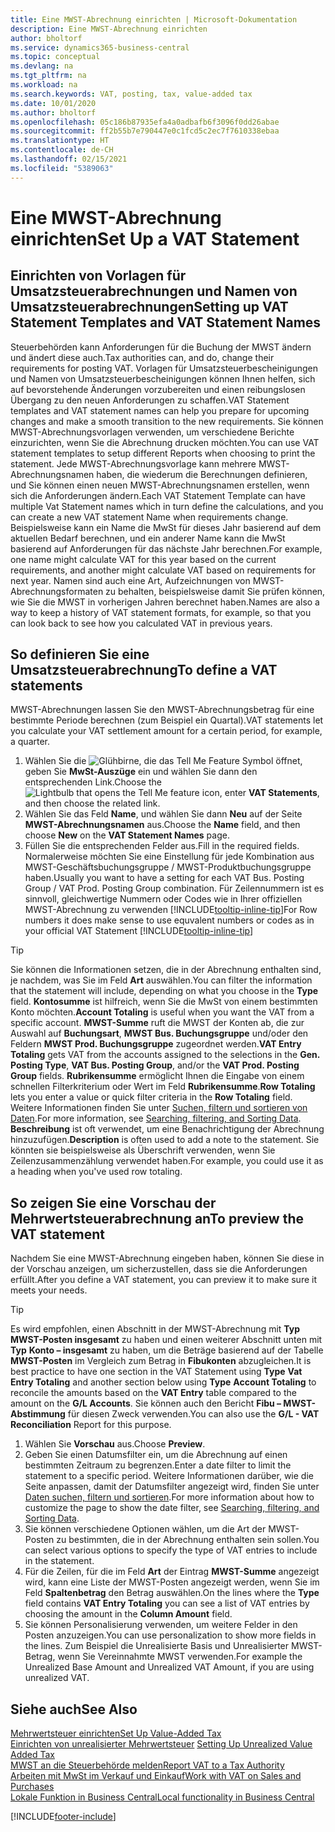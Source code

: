 ```yaml
---
title: Eine MWST-Abrechnung einrichten | Microsoft-Dokumentation
description: Eine MWST-Abrechnung einrichten
author: bholtorf
ms.service: dynamics365-business-central
ms.topic: conceptual
ms.devlang: na
ms.tgt_pltfrm: na
ms.workload: na
ms.search.keywords: VAT, posting, tax, value-added tax
ms.date: 10/01/2020
ms.author: bholtorf
ms.openlocfilehash: 05c186b87935efa4a0adbafb6f3096f0dd26abae
ms.sourcegitcommit: ff2b55b7e790447e0c1fcd5c2ec7f7610338ebaa
ms.translationtype: HT
ms.contentlocale: de-CH
ms.lasthandoff: 02/15/2021
ms.locfileid: "5389063"
---
```

# <a name="set-up-a-vat-statement"></a><span data-ttu-id="3e06e-103">Eine MWST-Abrechnung einrichten</span><span class="sxs-lookup"><span data-stu-id="3e06e-103">Set Up a VAT Statement</span></span>

## <a name="setting-up-vat-statement-templates-and-vat-statement-names"></a><span data-ttu-id="3e06e-104">Einrichten von Vorlagen für Umsatzsteuerabrechnungen und Namen von Umsatzsteuerabrechnungen</span><span class="sxs-lookup"><span data-stu-id="3e06e-104">Setting up VAT Statement Templates and VAT Statement Names</span></span>
<span data-ttu-id="3e06e-105">Steuerbehörden kann Anforderungen für die Buchung der MWST ändern und ändert diese auch.</span><span class="sxs-lookup"><span data-stu-id="3e06e-105">Tax authorities can, and do, change their requirements for posting VAT.</span></span> <span data-ttu-id="3e06e-106">Vorlagen für Umsatzsteuerbescheinigungen und Namen von Umsatzsteuerbescheinigungen können Ihnen helfen, sich auf bevorstehende Änderungen vorzubereiten und einen reibungslosen Übergang zu den neuen Anforderungen zu schaffen.</span><span class="sxs-lookup"><span data-stu-id="3e06e-106">VAT Statement templates and VAT statement names can help you prepare for upcoming changes and make a smooth transition to the new requirements.</span></span> <span data-ttu-id="3e06e-107">Sie können MWST-Abrechnungsvorlagen verwenden, um verschiedene Berichte einzurichten, wenn Sie die Abrechnung drucken möchten.</span><span class="sxs-lookup"><span data-stu-id="3e06e-107">You can use VAT statement templates to setup different Reports when choosing to print the statement.</span></span> <span data-ttu-id="3e06e-108">Jede MWST-Abrechnungsvorlage kann mehrere MWST-Abrechnungsnamen haben, die wiederum die Berechnungen definieren, und Sie können einen neuen MWST-Abrechnungsnamen erstellen, wenn sich die Anforderungen ändern.</span><span class="sxs-lookup"><span data-stu-id="3e06e-108">Each VAT Statement Template can have multiple Vat Statement names which in turn define the calculations, and you can create a new VAT statement Name when requirements change.</span></span> <span data-ttu-id="3e06e-109">Beispielsweise kann ein Name die MwSt für dieses Jahr basierend auf dem aktuellen Bedarf berechnen, und ein anderer Name kann die MwSt basierend auf Anforderungen für das nächste Jahr berechnen.</span><span class="sxs-lookup"><span data-stu-id="3e06e-109">For example, one name might calculate VAT for this year based on the current requirements, and another might calculate VAT based on requirements for next year.</span></span> <span data-ttu-id="3e06e-110">Namen sind auch eine Art, Aufzeichnungen von MWST-Abrechnungsformaten zu behalten, beispielsweise damit Sie prüfen können, wie Sie die MWST in vorherigen Jahren berechnet haben.</span><span class="sxs-lookup"><span data-stu-id="3e06e-110">Names are also a way to keep a history of VAT statement formats, for example, so that you can look back to see how you calculated VAT in previous years.</span></span>

## <a name="to-define-a-vat-statements"></a><span data-ttu-id="3e06e-111">So definieren Sie eine Umsatzsteuerabrechnung</span><span class="sxs-lookup"><span data-stu-id="3e06e-111">To define a VAT statements</span></span>
<span data-ttu-id="3e06e-112">MWST-Abrechnungen lassen Sie den MWST-Abrechnungsbetrag für eine bestimmte Periode berechnen (zum Beispiel ein Quartal).</span><span class="sxs-lookup"><span data-stu-id="3e06e-112">VAT statements let you calculate your VAT settlement amount for a certain period, for example, a quarter.</span></span>

1. <span data-ttu-id="3e06e-113">Wählen Sie die ![Glühbirne, die das Tell Me Feature](media/ui-search/search_small.png "Tell Me-Funktion") Symbol öffnet, geben Sie **MwSt-Auszüge** ein und wählen Sie dann den entsprechenden Link.</span><span class="sxs-lookup"><span data-stu-id="3e06e-113">Choose the ![Lightbulb that opens the Tell Me feature](media/ui-search/search_small.png "Tell me what you want to do") icon, enter **VAT Statements**, and then choose the related link.</span></span>  
2. <span data-ttu-id="3e06e-114">Wählen Sie das Feld **Name**, und wählen Sie dann **Neu** auf der Seite **MWST-Abrechnungsnamen** aus.</span><span class="sxs-lookup"><span data-stu-id="3e06e-114">Choose the **Name** field, and then choose **New** on the **VAT Statement Names** page.</span></span>
3. <span data-ttu-id="3e06e-115">Füllen Sie die entsprechenden Felder aus.</span><span class="sxs-lookup"><span data-stu-id="3e06e-115">Fill in the required fields.</span></span> <span data-ttu-id="3e06e-116">Normalerweise möchten Sie eine Einstellung für jede Kombination aus MWST-Geschäftsbuchungsgruppe / MWST-Produktbuchungsgruppe haben.</span><span class="sxs-lookup"><span data-stu-id="3e06e-116">Usually you want to have a setting for each VAT Bus. Posting Group / VAT Prod. Posting Group combination.</span></span> <span data-ttu-id="3e06e-117">Für Zeilennummern ist es sinnvoll, gleichwertige Nummern oder Codes wie in Ihrer offiziellen MWST-Abrechnung zu verwenden [!INCLUDE[tooltip-inline-tip](includes/tooltip-inline-tip_md.md)]</span><span class="sxs-lookup"><span data-stu-id="3e06e-117">For Row numbers it does make sense to use equvalent numbers or codes as in your official VAT Statement [!INCLUDE[tooltip-inline-tip](includes/tooltip-inline-tip_md.md)]</span></span> 


> [!Tip]
> <span data-ttu-id="3e06e-118">Sie können die Informationen setzen, die in der Abrechnung enthalten sind, je nachdem, was Sie im Feld **Art** auswählen.</span><span class="sxs-lookup"><span data-stu-id="3e06e-118">You can filter the information that the statement will include, depending on what you choose in the **Type** field.</span></span> <span data-ttu-id="3e06e-119">**Kontosumme** ist hilfreich, wenn Sie die MwSt von einem bestimmten Konto möchten.</span><span class="sxs-lookup"><span data-stu-id="3e06e-119">**Account Totaling** is useful when you want the VAT from a specific account.</span></span>
<span data-ttu-id="3e06e-120">**MWST-Summe** ruft die MWST der Konten ab, die zur Auswahl auf **Buchungsart**, **MWST Bus. Buchungsgruppe** und/oder den Feldern **MWST Prod. Buchungsgruppe** zugeordnet werden.</span><span class="sxs-lookup"><span data-stu-id="3e06e-120">**VAT Entry Totaling** gets VAT from the accounts assigned to the selections in the **Gen. Posting Type**, **VAT Bus. Posting Group**, and/or the **VAT Prod. Posting Group** fields.</span></span> <span data-ttu-id="3e06e-121">**Rubrikensumme** ermöglicht Ihnen die Eingabe von einem schnellen Filterkriterium oder Wert im Feld **Rubrikensumme**.</span><span class="sxs-lookup"><span data-stu-id="3e06e-121">**Row Totaling** lets you enter a value or quick filter criteria in the **Row Totaling** field.</span></span> <span data-ttu-id="3e06e-122">Weitere Informationen finden Sie unter [Suchen, filtern und sortieren von Daten](ui-enter-criteria-filters.md).</span><span class="sxs-lookup"><span data-stu-id="3e06e-122">For more information, see [Searching, filtering, and Sorting Data](ui-enter-criteria-filters.md).</span></span> <span data-ttu-id="3e06e-123">**Beschreibung** ist oft verwendet, um eine Benachrichtigung der Abrechnung hinzuzufügen.</span><span class="sxs-lookup"><span data-stu-id="3e06e-123">**Description** is often used to add a note to the statement.</span></span> <span data-ttu-id="3e06e-124">Sie könnten sie beispielsweise als Überschrift verwenden, wenn Sie Zeilenzusammenzählung verwendet haben.</span><span class="sxs-lookup"><span data-stu-id="3e06e-124">For example, you could use it as a heading when you've used row totaling.</span></span>

## <a name="to-preview-the-vat-statement"></a><span data-ttu-id="3e06e-125">So zeigen Sie eine Vorschau der Mehrwertsteuerabrechnung an</span><span class="sxs-lookup"><span data-stu-id="3e06e-125">To preview the VAT statement</span></span>
<span data-ttu-id="3e06e-126">Nachdem Sie eine MWST-Abrechnung eingeben haben, können Sie diese in der Vorschau anzeigen, um sicherzustellen, dass sie die Anforderungen erfüllt.</span><span class="sxs-lookup"><span data-stu-id="3e06e-126">After you define a VAT statement, you can preview it to make sure it meets your needs.</span></span>
> [!Tip]
> <span data-ttu-id="3e06e-127">Es wird empfohlen, einen Abschnitt in der MWST-Abrechnung mit **Typ** **MWST-Posten insgesamt** zu haben und einen weiterer Abschnitt unten mit **Typ** **Konto – insgesamt** zu haben, um die Beträge basierend auf der Tabelle **MWST-Posten** im Vergleich zum Betrag in **Fibukonten** abzugleichen.</span><span class="sxs-lookup"><span data-stu-id="3e06e-127">It is best practice to have one section in the VAT Statement using **Type** **Vat Entry Totaling** and another section below using **Type** **Account Totaling** to reconcile the amounts based on the **VAT Entry** table compared to the amount on the **G/L Accounts**.</span></span> <span data-ttu-id="3e06e-128">Sie können auch den Bericht **Fibu – MWST-Abstimmung** für diesen Zweck verwenden.</span><span class="sxs-lookup"><span data-stu-id="3e06e-128">You can also use the **G/L - VAT Reconciliation** Report for this purpose.</span></span>

1. <span data-ttu-id="3e06e-129">Wählen Sie **Vorschau** aus.</span><span class="sxs-lookup"><span data-stu-id="3e06e-129">Choose **Preview**.</span></span>
2. <span data-ttu-id="3e06e-130">Geben Sie einen Datumsfilter ein, um die Abrechnung auf einen bestimmten Zeitraum zu begrenzen.</span><span class="sxs-lookup"><span data-stu-id="3e06e-130">Enter a date filter to limit the statement to a specific period.</span></span> <span data-ttu-id="3e06e-131">Weitere Informationen darüber, wie die Seite anpassen, damit der Datumsfilter angezeigt wird, finden Sie unter [Daten suchen, filtern und sortieren](ui-enter-criteria-filters.md).</span><span class="sxs-lookup"><span data-stu-id="3e06e-131">For more information about how to customize the page to show the date filter, see [Searching, filtering, and Sorting Data](ui-enter-criteria-filters.md).</span></span>
3. <span data-ttu-id="3e06e-132">Sie können verschiedene Optionen wählen, um die Art der MWST-Posten zu bestimmten, die in der Abrechnung enthalten sein sollen.</span><span class="sxs-lookup"><span data-stu-id="3e06e-132">You can select various options to specify the type of VAT entries to include in the statement.</span></span>
4. <span data-ttu-id="3e06e-133">Für die Zeilen, für die im Feld **Art** der Eintrag **MWST-Summe** angezeigt wird, kann eine Liste der MWST-Posten angezeigt werden, wenn Sie im Feld **Spaltenbetrag** den Betrag auswählen.</span><span class="sxs-lookup"><span data-stu-id="3e06e-133">On the lines where the **Type** field contains **VAT Entry Totaling** you can see a list of VAT entries by choosing the amount in the **Column Amount** field.</span></span>
5. <span data-ttu-id="3e06e-134">Sie können Personalisierung verwenden, um weitere Felder in den Posten anzuzeigen.</span><span class="sxs-lookup"><span data-stu-id="3e06e-134">You can use personalization to show more fields in the lines.</span></span> <span data-ttu-id="3e06e-135">Zum Beispiel die Unrealisierte Basis und Unrealisierter MWST-Betrag, wenn Sie Vereinnahmte MWST verwenden.</span><span class="sxs-lookup"><span data-stu-id="3e06e-135">For example the Unrealized Base Amount and Unrealized VAT Amount, if you are using unrealized VAT.</span></span>

## <a name="see-also"></a><span data-ttu-id="3e06e-136">Siehe auch</span><span class="sxs-lookup"><span data-stu-id="3e06e-136">See Also</span></span>  
[<span data-ttu-id="3e06e-137">Mehrwertsteuer einrichten</span><span class="sxs-lookup"><span data-stu-id="3e06e-137">Set Up Value-Added Tax</span></span>](finance-setup-vat.md)  
<span data-ttu-id="3e06e-138">[Einrichten von unrealisierter Mehrwertsteuer](finance-setup-unrealized-vat.md)    </span><span class="sxs-lookup"><span data-stu-id="3e06e-138">[Setting Up Unrealized Value Added Tax](finance-setup-unrealized-vat.md)    </span></span>  
[<span data-ttu-id="3e06e-139">MWST an die Steuerbehörde melden</span><span class="sxs-lookup"><span data-stu-id="3e06e-139">Report VAT to a Tax Authority</span></span>](finance-how-report-vat.md)  
[<span data-ttu-id="3e06e-140">Arbeiten mit MwSt im Verkauf und Einkauf</span><span class="sxs-lookup"><span data-stu-id="3e06e-140">Work with VAT on Sales and Purchases</span></span>](finance-work-with-vat.md)  
[<span data-ttu-id="3e06e-141">Lokale Funktion in Business Central</span><span class="sxs-lookup"><span data-stu-id="3e06e-141">Local functionality in Business Central</span></span>](about-localization.md)


[!INCLUDE[footer-include](includes/footer-banner.md)]